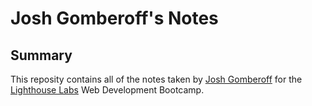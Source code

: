 # Josh Gomberoff's Notes

## Summary

This reposity contains all of the notes taken by [Josh Gomberoff](https://github.com/jgombero) for the [Lighthouse Labs](https://www.lighthouselabs.ca/) Web Development Bootcamp.